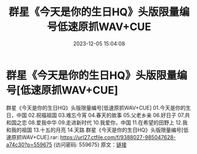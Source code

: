 ﻿---
title: 群星《今天是你的生日HQ》头版限量编号低速原抓WAV+CUE
date: 2023-12-05 15:04:08
categories: WAV车载音乐、镜像
tags: 华语中文
---
# 群星《今天是你的生日HQ》头版限量编号[低速原抓WAV+CUE]

群星《今天是你的生日HQ》头版限量编号[低速原抓WAV+CUE]
01.今天是你的生日，中国
02.祝福祖国
03.难忘今宵
04.春天的故事
05.父老乡亲
06.好日子
07.共和国之恋
08.爱我中华
09.走进新时代
10.我爱你，中国
11.在希望的田野上
12.我和我的祖国
13.十五的月亮
14.天路
群星《今天是你的生日HQ》头版限量编号[低速原抓WAV+CUE].rar: https://url27.ctfile.com/f/9388027-985047628-a74c30?p=559675
(访问密码: 559675)
原文：[链接](https://blog.sina.com.cn/s/blog_1647c7e76010313vz.html)